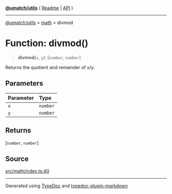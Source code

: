 [**@umatch/utils**](../../README.md) ( [Readme](../../README.md) \| [API](../../API.md) )

---

[@umatch/utils](../../API.md) > [math](../README.md) > divmod

# Function: divmod()

> **divmod**(`x`, `y`): [`number`, `number`]

Returns the quotient and remainder of x/y.

## Parameters

| Parameter | Type     |
| :-------- | :------- |
| `x`       | `number` |
| `y`       | `number` |

## Returns

[`number`, `number`]

## Source

[src/math/index.ts:40](https://github.com/umatch-oficial/utils/blob/a4be831/src/math/index.ts#L40)

---

Generated using [TypeDoc](https://typedoc.org/) and [typedoc-plugin-markdown](https://www.npmjs.com/package/typedoc-plugin-markdown)

